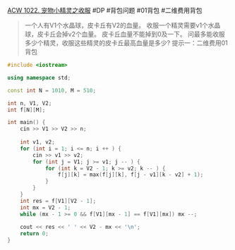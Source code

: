 [ACW 1022. 宠物小精灵之收服](https://www.acwing.com/problem/content/1024/)
#DP #背包问题 #01背包 #二维费用背包
> 一个人有V1个水晶球，皮卡丘有V2的血量。
> 收服一个精灵需要v1个水晶球，皮卡丘会掉v2个血量。
> 皮卡丘血量不能掉到0及一下。
> 问最多能收服多少个精灵，收服这些精灵的皮卡丘最高血量是多少?
提示一：二维费用01背包
~~~c++
#include <iostream>

using namespace std; 

const int N = 1010, M = 510;

int n, V1, V2; 
int f[N][M]; 

int main() {
    cin >> V1 >> V2 >> n; 
    
    int v1, v2; 
    for (int i = 1; i <= n; i ++ ) {
        cin >> v1 >> v2;
        for (int j = V1; j >= v1; j -- ) {
            for (int k = V2 - 1; k >= v2; k -- ) {
                f[j][k] = max(f[j][k], f[j - v1][k - v2] + 1); 
            }
        }
    }
    int res = f[V1][V2 - 1];
    int mx = V2 - 1;
    while (mx - 1 >= 0 && f[V1][mx - 1] == f[V1][mx]) mx --;
    
    cout << res << ' ' << V2 - mx << '\n';
    return 0; 
}
~~~